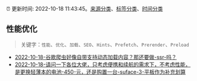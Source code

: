 :alarm_clock: 更新时间: 2022-10-18 11:43:45。[来源分类](../README.md)、[标签分类](../TAGS.md)、[时间分类](../TIMELINE.md)

## 性能优化


> 关键字：`性能`、`优化`、`加载`、`SEO`、`Hints`、`Prefetch`、`Prerender`、`Preload`



- [2022-10-18-谷歌爬虫好像自带支持动态加载内容？那还要做-ssr-吗？](https://www.v2ex.com/t/887854) 
- [2022-10-18-请问一下各位大佬，只考虑便携和续航的需求下，不考虑性能，是更换轻薄本的电池-450-元，还是购置一台-suface-3-平板作为补充划算](https://www.v2ex.com/t/887837) 